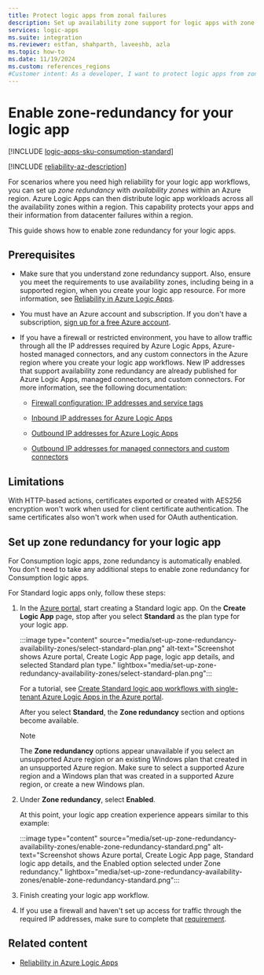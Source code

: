 ```yaml
---
title: Protect logic apps from zonal failures
description: Set up availability zone support for logic apps with zone redundancy for business continuity and disaster recovery.
services: logic-apps
ms.suite: integration
ms.reviewer: estfan, shahparth, laveeshb, azla
ms.topic: how-to
ms.date: 11/19/2024
ms.custom: references_regions
#Customer intent: As a developer, I want to protect logic apps from zonal failures by setting up availability zones and zone redundancy.
---
```


# Enable zone-redundancy for your logic app

[!INCLUDE [logic-apps-sku-consumption-standard](../../includes/logic-apps-sku-consumption-standard.md)]

[!INCLUDE [reliability-az-description](../reliability/includes/reliability-availability-zone-description-include.md)]

For scenarios where you need high reliability for your logic app workflows, you can set up *zone redundancy* with *availability zones* within an Azure region. Azure Logic Apps can then distribute logic app workloads across all the availability zones within a region. This capability protects your apps and their information from datacenter failures within a region.


This guide shows how to enable zone redundancy for your logic apps.


## Prerequisites

- Make sure that you understand zone redundancy support. Also, ensure you meet the requirements to use availability zones, including being in a supported region, when you create your logic app resource. For more information, see [Reliability in Azure Logic Apps](../reliability/reliability-logic-apps.md#availability-zone-support).

- You must have an Azure account and subscription. If you don't have a subscription, [sign up for a free Azure account](https://azure.microsoft.com/pricing/purchase-options/azure-account).

- If you have a firewall or restricted environment, you have to allow traffic through all the IP addresses required by Azure Logic Apps, Azure-hosted managed connectors, and any custom connectors in the Azure region where you create your logic app workflows. New IP addresses that support availability zone redundancy are already published for Azure Logic Apps, managed connectors, and custom connectors. For more information, see the following documentation:

  - [Firewall configuration: IP addresses and service tags](logic-apps-limits-and-config.md#firewall-ip-configuration)

  - [Inbound IP addresses for Azure Logic Apps](logic-apps-limits-and-config.md#inbound)

  - [Outbound IP addresses for Azure Logic Apps](logic-apps-limits-and-config.md#outbound)

  - [Outbound IP addresses for managed connectors and custom connectors](/connectors/common/outbound-ip-addresses)



## Limitations

With HTTP-based actions, certificates exported or created with AES256 encryption won't work when used for client certificate authentication. The same certificates also won't work when used for OAuth authentication.

## Set up zone redundancy for your logic app

For Consumption logic apps, zone redundancy is automatically enabled. You don't need to take any additional steps to enable zone redundancy for Consumption logic apps.

For Standard logic apps only, follow these steps:

1. In the [Azure portal](https://portal.azure.com), start creating a Standard logic app. On the **Create Logic App** page, stop after you select **Standard** as the plan type for your logic app.

   :::image type="content" source="media/set-up-zone-redundancy-availability-zones/select-standard-plan.png" alt-text="Screenshot shows Azure portal, Create Logic App page, logic app details, and selected Standard plan type." lightbox="media/set-up-zone-redundancy-availability-zones/select-standard-plan.png":::

   For a tutorial, see [Create Standard logic app workflows with single-tenant Azure Logic Apps in the Azure portal](create-single-tenant-workflows-azure-portal.md).

   After you select **Standard**, the **Zone redundancy** section and options become available.

   > [!NOTE]
   >
   > The **Zone redundancy** options appear unavailable if you select an unsupported Azure region or an 
   > existing Windows plan that created in an unsupported Azure region. Make sure to select a supported 
   > Azure region and a Windows plan that was created in a supported Azure region, or create a new Windows plan.

1. Under **Zone redundancy**, select **Enabled**.

   At this point, your logic app creation experience appears similar to this example:

   :::image type="content" source="media/set-up-zone-redundancy-availability-zones/enable-zone-redundancy-standard.png" alt-text="Screenshot shows Azure portal, Create Logic App page, Standard logic app details, and the Enabled option selected under Zone redundancy." lightbox="media/set-up-zone-redundancy-availability-zones/enable-zone-redundancy-standard.png":::

1. Finish creating your logic app workflow.

1. If you use a firewall and haven't set up access for traffic through the required IP addresses, make sure to complete that [requirement](#prerequisites).

## Related content

- [Reliability in Azure Logic Apps](../reliability/reliability-logic-apps.md)
